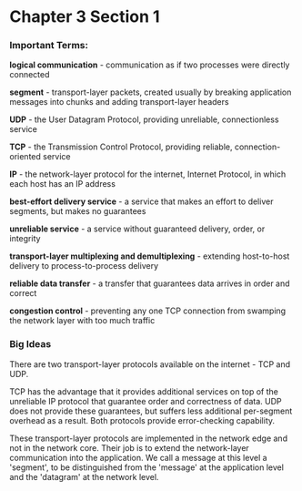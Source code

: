 # Chapter 3 Section 1

### Important Terms:

**logical communication** - communication as if two processes were directly connected

**segment** - transport-layer packets, created usually by breaking application messages into chunks and adding transport-layer headers

**UDP** - the User Datagram Protocol, providing unreliable, connectionless service

**TCP** - the Transmission Control Protocol, providing reliable, connection-oriented service

**IP** - the network-layer protocol for the internet, Internet Protocol, in which each host has an IP address

**best-effort delivery service** - a service that makes an effort to deliver segments, but makes no guarantees

**unreliable service** - a service without guaranteed delivery, order, or integrity

**transport-layer multiplexing and demultiplexing** - extending host-to-host delivery to process-to-process delivery

**reliable data transfer** - a transfer that guarantees data arrives in order and correct

**congestion control** - preventing any one TCP connection from swamping the network layer with too much traffic

### Big Ideas

There are two transport-layer protocols available on the internet - TCP and UDP.

TCP has the advantage that it provides additional services on top of the unreliable IP
protocol that guarantee order and correctness of data. UDP does not provide these
guarantees, but suffers less additional per-segment overhead as a result. Both 
protocols provide error-checking capability.

These transport-layer protocols are implemented in the network edge and not 
in the network core. Their job is to extend the network-layer communication 
into the application. We call a message at this level a 'segment', to be 
distinguished from the 'message' at the application level and the 'datagram'
at the network level.


